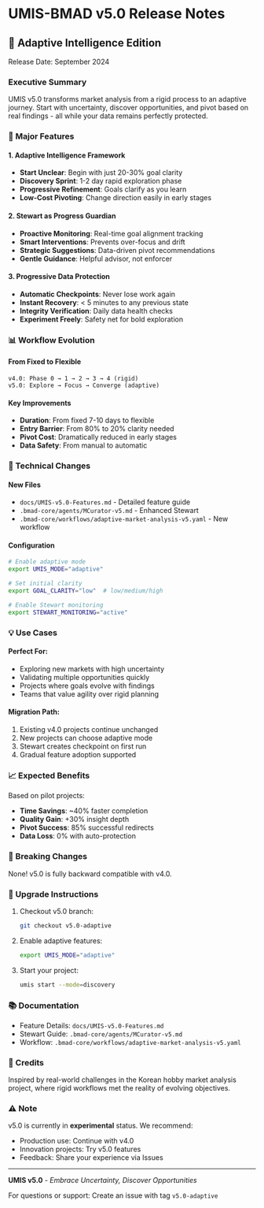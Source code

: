 # UMIS-BMAD v5.0 Release Notes

## 🚀 Adaptive Intelligence Edition

Release Date: September 2024

### Executive Summary

UMIS v5.0 transforms market analysis from a rigid process to an adaptive journey. Start with uncertainty, discover opportunities, and pivot based on real findings - all while your data remains perfectly protected.

### 🎯 Major Features

#### 1. Adaptive Intelligence Framework
- **Start Unclear**: Begin with just 20-30% goal clarity
- **Discovery Sprint**: 1-2 day rapid exploration phase
- **Progressive Refinement**: Goals clarify as you learn
- **Low-Cost Pivoting**: Change direction easily in early stages

#### 2. Stewart as Progress Guardian
- **Proactive Monitoring**: Real-time goal alignment tracking
- **Smart Interventions**: Prevents over-focus and drift
- **Strategic Suggestions**: Data-driven pivot recommendations
- **Gentle Guidance**: Helpful advisor, not enforcer

#### 3. Progressive Data Protection
- **Automatic Checkpoints**: Never lose work again
- **Instant Recovery**: < 5 minutes to any previous state
- **Integrity Verification**: Daily data health checks
- **Experiment Freely**: Safety net for bold exploration

### 📊 Workflow Evolution

#### From Fixed to Flexible
```
v4.0: Phase 0 → 1 → 2 → 3 → 4 (rigid)
v5.0: Explore → Focus → Converge (adaptive)
```

#### Key Improvements
- **Duration**: From fixed 7-10 days to flexible
- **Entry Barrier**: From 80% to 20% clarity needed
- **Pivot Cost**: Dramatically reduced in early stages
- **Data Safety**: From manual to automatic

### 🔧 Technical Changes

#### New Files
- `docs/UMIS-v5.0-Features.md` - Detailed feature guide
- `.bmad-core/agents/MCurator-v5.md` - Enhanced Stewart
- `.bmad-core/workflows/adaptive-market-analysis-v5.yaml` - New workflow

#### Configuration
```bash
# Enable adaptive mode
export UMIS_MODE="adaptive"

# Set initial clarity
export GOAL_CLARITY="low"  # low/medium/high

# Enable Stewart monitoring
export STEWART_MONITORING="active"
```

### 💡 Use Cases

#### Perfect For:
- Exploring new markets with high uncertainty
- Validating multiple opportunities quickly  
- Projects where goals evolve with findings
- Teams that value agility over rigid planning

#### Migration Path:
1. Existing v4.0 projects continue unchanged
2. New projects can choose adaptive mode
3. Stewart creates checkpoint on first run
4. Gradual feature adoption supported

### 📈 Expected Benefits

Based on pilot projects:
- **Time Savings**: ~40% faster completion
- **Quality Gain**: +30% insight depth
- **Pivot Success**: 85% successful redirects
- **Data Loss**: 0% with auto-protection

### 🚨 Breaking Changes

None! v5.0 is fully backward compatible with v4.0.

### 🔄 Upgrade Instructions

1. Checkout v5.0 branch:
   ```bash
   git checkout v5.0-adaptive
   ```

2. Enable adaptive features:
   ```bash
   export UMIS_MODE="adaptive"
   ```

3. Start your project:
   ```bash
   umis start --mode=discovery
   ```

### 📚 Documentation

- Feature Details: `docs/UMIS-v5.0-Features.md`
- Stewart Guide: `.bmad-core/agents/MCurator-v5.md`
- Workflow: `.bmad-core/workflows/adaptive-market-analysis-v5.yaml`

### 🤝 Credits

Inspired by real-world challenges in the Korean hobby market analysis project, where rigid workflows met the reality of evolving objectives.

### ⚠️ Note

v5.0 is currently in **experimental** status. We recommend:
- Production use: Continue with v4.0
- Innovation projects: Try v5.0 features
- Feedback: Share your experience via Issues

---

**UMIS v5.0** - *Embrace Uncertainty, Discover Opportunities*

For questions or support: Create an issue with tag `v5.0-adaptive`
